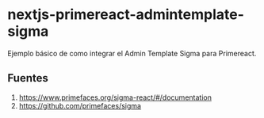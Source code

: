 # nextjs-primereact-admintemplate-sigma

Ejemplo básico de como integrar el Admin Template Sigma para Primereact.


Fuentes
-------
1. https://www.primefaces.org/sigma-react/#/documentation 
1. https://github.com/primefaces/sigma 
